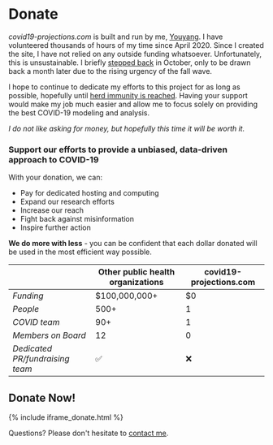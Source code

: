 # Donate

*covid19-projections.com* is built and run by me, [Youyang](https://youyanggu.com). I have volunteered thousands of hours of my time since April 2020. Since I created the site, I have not relied on any outside funding whatsoever. Unfortunately, this is unsustainable. I briefly [stepped back](https://youyanggu.com/blog/six-months-later) in October, only to be drawn back a month later due to the rising urgency of the fall wave.

I hope to continue to dedicate my efforts to this project for as long as possible, hopefully until [herd immunity is reached](/path-to-herd-immunity). Having your support would make my job much easier and allow me to focus solely on providing the best COVID-19 modeling and analysis.

*I do not like asking for money, but hopefully this time it will be worth it.*

### Support our efforts to provide a unbiased, data-driven approach to COVID-19

With your donation, we can:

- Pay for dedicated hosting and computing
- Expand our research efforts
- Increase our reach
- Fight back against misinformation
- Inspire further action

**We do more with less** - you can be confident that each dollar donated will be used in the most efficient way possible.

| | Other public health organizations | covid19-projections.com | 
| --- | --- | --- |
| *Funding* | $100,000,000+ | $0 |
| *People* | 500+ | 1 |
| *COVID team* | 90+ | 1 |
| *Members on Board* | 12 | 0 |
| *Dedicated PR/fundraising team* | ✅ | ❌ |

## Donate Now!

{% include iframe_donate.html %}

Questions? Please don't hesitate to [contact me](/contact).

